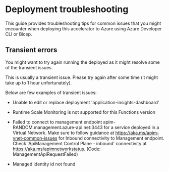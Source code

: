 # Deployment troubleshooting

This guide provides troubleshooting tips for common issues that you might encounter when deploying this accelerator to Azure using Azure Developer CLI or Bicep.

## Transient errors

You might want to try again running the deployed as it might resolve some of the transient issues.

This is usually a transient issue. Please try again after some time (it might take up to 1 hour unfortunately).

Below are few examples of transient issues:

- Unable to edit or replace deployment 'application-insights-dashboard'

- Runtime Scale Monitoring is not supported for this Functions version

- Failed to connect to management endpoint apim-RANDOM.management.azure-api.net:3443 for a service deployed in a Virtual Network. Make sure to follow guidance at https://aka.ms/apim-vnet-common-issues for Inbound connectivity to Management endpoint. Check 'ApiManagement Control Plane - inbound' connectivity at https://aka.ms/apimnetworkstatus. (Code: ManagementApiRequestFailed)

- Managed identity id not found
